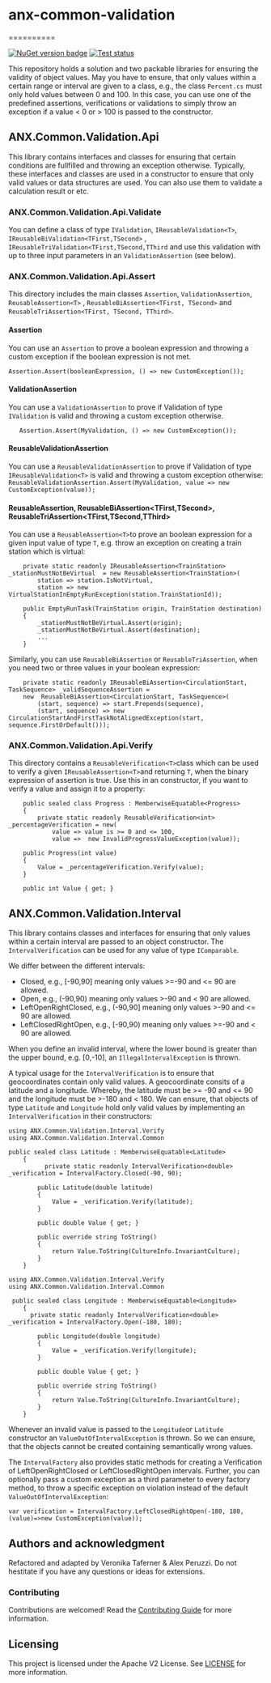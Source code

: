 # anx-common-validation
==========

[![](https://img.shields.io/nuget/v/Anexia.Validations "NuGet version badge")](https://www.nuget.org/packages/Anexia.Validations)
[![](https://github.com/anexia/dotnetcore-validations/actions/workflows/test.yml/badge.svg?branch=main "Test status")](https://github.com/anexia/dotnetcore-validations/actions/workflows/test.yml)

This repository holds a solution and two packable libraries for ensuring the validity of object values. May you have to
ensure, that only values within a certain range or interval are given to a class, e.g., the class `Percent.cs` must only
hold values between 0 and 100. In this case, you can use one of the predefined assertions, verifications or validations
to simply throw an exception if a value < 0 or > 100 is passed to the constructor.

## ANX.Common.Validation.Api

This library contains interfaces and classes for ensuring that certain conditions are fullfilled and throwing an
exception otherwise. Typically, these interfaces and classes are used in a constructor to ensure that only valid values
or data structures are used. You can also use them to validate a calculation result or etc.

### ANX.Common.Validation.Api.Validate

You can define a class of type `IValidation`, `IReusableValidation<T>`, `IReusableBiValidation<TFirst,TSecond>`
, `IReusableTriValidation<TFirst,TSecond,TThird` and use this validation with up to three input parameters in
an `ValidationAssertion` (see below).

### ANX.Common.Validation.Api.Assert

This directory includes the main classes `Assertion`, `ValidationAssertion`, `ReusableAssertion<T>`
, `ReusableBiAssertion<TFirst, TSecond>` and `ReusableTriAssertion<TFirst, TSecond, TThird>`.

#### Assertion

You can use an `Assertion` to prove a boolean expression and throwing a custom exception if the boolean expression is
not met.
```
Assertion.Assert(booleanExpression, () => new CustomException());
```

#### ValidationAssertion

You can use a `ValidationAssertion` to prove if Validation of type `IValidation` is valid and throwing a custom
exception otherwise.

 ``` 
    Assertion.Assert(MyValidation, () => new CustomException());
``` 

#### ReusableValidationAssertion<T>

You can use a `ReusableValidationAssertion` to prove if Validation of type `IReusableValidation<T>` is valid and
throwing a custom exception
otherwise: `ReusableValidationAssertion.Assert(MyValidation, value => new CustomException(value));`

#### ReusableAssertion<T>, ReusableBiAssertion<TFirst,TSecond>, ReusableTriAssertion<TFirst,TSecond,TThird>

You can use a `ReusableAssertion<T>`to prove an boolean expression for a given input value of type `T`, e.g. throw an
exception on creating a train station which is virtual:

``` 
    private static readonly IReusableAssertion<TrainStation> _stationMustNotBeVirtual  = new ReusableAssertion<TrainStation>(
        station => station.IsNotVirtual,
        station => new VirtualStationInEmptyRunException(station.TrainStationId));

    public EmptyRunTask(TrainStation origin, TrainStation destination)
    {
        _stationMustNotBeVirtual.Assert(origin);
        _stationMustNotBeVirtual.Assert(destination);
        ...
    }
```

Similarly, you can use `ReusableBiAssertion` or `ReusableTriAssertion`, when you need two or three values in your
boolean expression:

```
    private static readonly IReusableBiAssertion<CirculationStart, TaskSequence> _validSequenceAssertion = 
    new  ReusableBiAssertion<CirculationStart, TaskSequence>(
        (start, sequence) => start.Prepends(sequence),
        (start, sequence) => new CirculationStartAndFirstTaskNotAlignedException(start, sequence.FirstOrDefault()));
```

### ANX.Common.Validation.Api.Verify

This directory contains a `ReusableVerification<T>`class which can be used to verify a given `IReusableAssertion<T>`and
returning `T`, when the binary expression of assertion is true. Use this in an constructor, if you want to verify a
value and assign it to a property:

```
    public sealed class Progress : MemberwiseEquatable<Progress>
    {
        private static readonly ReusableVerification<int> _percentageVerification = new(
            value => value is >= 0 and <= 100,
            value =>  new InvalidProgressValueException(value));

    public Progress(int value)
    {
        Value = _percentageVerification.Verify(value);
    }

    public int Value { get; }
```

## ANX.Common.Validation.Interval

This library contains classes and interfaces for ensuring that only values within a certain interval are passed to an
object constructor. The `IntervalVerification` can be used for any value of type `IComparable`.

We differ between the different intervals:

- Closed, e.g., [-90,90] meaning only values >=-90 and <= 90 are allowed.
- Open, e.g., (-90,90) meaning only values >-90 and < 90 are allowed.
- LeftOpenRightClosed, e.g., (-90,90] meaning only values >-90 and <= 90 are allowed.
- LeftClosedRightOpen, e.g., [-90,90) meaning only values >=-90 and < 90 are allowed.

When you define an invalid interval, where the lower bound is greater than the upper bound, e.g. [0,-10],
an `IllegalIntervalException` is thrown.

A typical usage for the `IntervalVerification` is to ensure that geocoordinates contain only valid values. A
geocoordinate consits of a latitude and a longitude. Whereby, the latitude must be >= -90 and <= 90 and the longitude
must be >-180 and < 180. We can ensure, that objects of type `Latitude` and `Longitude` hold only valid values by
implementing an `IntervalVerification` in their constructors:

```
using ANX.Common.Validation.Interval.Verify
using ANX.Common.Validation.Interval.Common

public sealed class Latitude : MemberwiseEquatable<Latitude>
    {
          private static readonly IntervalVerification<double> _verification = IntervalFactory.Closed(-90, 90);

        public Latitude(double latitude)
        {
            Value = _verification.Verify(latitude);
        }

        public double Value { get; }

        public override string ToString()
        {
            return Value.ToString(CultureInfo.InvariantCulture);
        }
    }
```

```
using ANX.Common.Validation.Interval.Verify
using ANX.Common.Validation.Interval.Common

 public sealed class Longitude : MemberwiseEquatable<Longitude>
    {
      private static readonly IntervalVerification<double> _verification = IntervalFactory.Open(-180, 180);

        public Longitude(double longitude)
        {
            Value = _verification.Verify(longitude);
        }

        public double Value { get; }

        public override string ToString()
        {
            return Value.ToString(CultureInfo.InvariantCulture);
        }
    }
```

Whenever an invalid value is passed to the `Longitude`or `Latitude` constructor an `ValueOutOfIntervalException` is
thrown. So we can ensure, that the objects cannot be created containing semantically wrong values.

The `IntervalFactory` also provides static methods for creating a Verification of LeftOpenRightClosed or
LeftClosedRightOpen intervals. Further, you can optionally pass a custom exception as a third parameter to every factory
method, to throw a specific exception on violation instead of the default `ValueOutOfIntervalException`:

```
var verification = IntervalFactory.LeftClosedRightOpen(-180, 180,(value)=>new CustomException(value));
```

## Authors and acknowledgment

Refactored and adapted by Veronika Taferner & Alex Peruzzi. Do not hestitate if you have any
questions or ideas for extensions.

### Contributing

Contributions are welcomed! Read the [Contributing Guide](CONTRIBUTING.md) for more information.

## Licensing

This project is licensed under the Apache V2 License. See [LICENSE](LICENSE) for more information.
